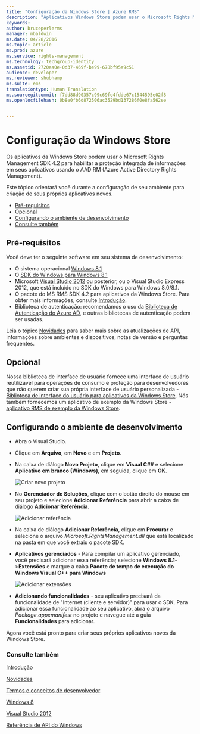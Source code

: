 ```yaml
---
title: "Configuração da Windows Store | Azure RMS"
description: "Aplicativos Windows Store podem usar o Microsoft Rights Management SDK 4.2 para habilitar a proteção integrada de informações em seus aplicativos."
keywords: 
author: bruceperlerms
manager: mbaldwin
ms.date: 04/28/2016
ms.topic: article
ms.prod: azure
ms.service: rights-management
ms.technology: techgroup-identity
ms.assetid: 2720aa0e-0d37-469f-be99-678bf95a9c51
audience: developer
ms.reviewer: shubhamp
ms.suite: ems
translationtype: Human Translation
ms.sourcegitcommit: f7dd88d90357c99c69fe4fdde67c1544595e02f8
ms.openlocfilehash: 0b8e0fb6d872506ac3529bd137286f0e8fa562ee


---
```


# Configuração da Windows Store

Os aplicativos da Windows Store podem usar o Microsoft Rights Management SDK 4.2 para habilitar a proteção integrada de informações em seus aplicativos usando o AAD RM (Azure Active Directory Rights Management).

Este tópico orientará você durante a configuração de seu ambiente para criação de seus próprios aplicativos novos.

-   [Pré-requisitos](#prerequisites)
-   [Opcional](#optional)
-   [Configurando o ambiente de desenvolvimento](#configuring-your-development-environment)
-   [Consulte também](#see-also)

## Pré-requisitos


Você deve ter o seguinte software em seu sistema de desenvolvimento:

-   O sistema operacional [Windows 8.1](http://windows.microsoft.com/en-US/windows-8/meet)
-   O [SDK do Windows para Windows 8.1](https://msdn.microsoft.com/windows/desktop/bg162891.aspx)
-   Microsoft [Visual Studio 2012](http://www.microsoft.com/visualstudio/eng/products/visual-studio-overview) ou posterior, ou o Visual Studio Express 2012, que está incluído no SDK do Windows para Windows 8.0/8.1.
-   O pacote do MS RMS SDK 4.2 para aplicativos da Windows Store. Para obter mais informações, consulte [Introdução](get-started.md).
-   Biblioteca de autenticação: recomendamos o uso da [Biblioteca de Autenticação do Azure AD](https://msdn.microsoft.com/en-us/library/jj573266.aspx), e outras bibliotecas de autenticação podem ser usadas.

Leia o tópico [Novidades](release-notes.md) para saber mais sobre as atualizações de API, informações sobre ambientes e dispositivos, notas de versão e perguntas frequentes.

## Opcional

Nossa biblioteca de interface de usuário fornece uma interface de usuário reutilizável para operações de consumo e proteção para desenvolvedores que não querem criar sua própria interface de usuário personalizada - [Biblioteca de interface do usuário para aplicativos da Windows Store](https://github.com/AzureAD/rms-sdk-ui-for-windowsstore). Nós também fornecemos um aplicativo de exemplo da Windows Store - [aplicativo RMS de exemplo da Windows Store](https://github.com/AzureADSamples/rms-samples-for-windowsstore).

## Configurando o ambiente de desenvolvimento


-   Abra o Visual Studio.
-   Clique em **Arquivo**, em **Novo** e em **Projeto**.
-   Na caixa de diálogo **Novo Projeto**, clique em **Visual C#\#** e selecione **Aplicativo em branco (Windows)**, em seguida, clique em **OK**.

    ![Criar novo projeto](../media/winrtsetup-newproj.png)

-   No **Gerenciador de Soluções**, clique com o botão direito do mouse em seu projeto e selecione **Adicionar Referência** para abrir a caixa de diálogo **Adicionar Referência**.

    ![Adicionar referência](../media/winrtsetup-addref.png)

-   Na caixa de diálogo **Adicionar Referência**, clique em **Procurar** e selecione o arquivo *Microsoft.RightsManagement.dll* que está localizado na pasta em que você extraiu o pacote SDK.
-   **Aplicativos gerenciados** - Para compilar um aplicativo gerenciado, você precisará adicionar essa referência; selecione **Windows 8.1**-&gt;**Extensões** e marque a caixa **Pacote de tempo de execução do Windows Visual C++ para Windows**

    ![Adicionar extensões](../media/winrtsetup-refmngr.png)

-   **Adicionando funcionalidades** - seu aplicativo precisará da funcionalidade de "Internet (cliente e servidor)" para usar o SDK. Para adicionar essa funcionalidade ao seu aplicativo, abra o arquivo *Package.appxmanifest* no projeto e navegue até a guia **Funcionalidades** para adicionar.

Agora você está pronto para criar seus próprios aplicativos novos da Windows Store.

### Consulte também

[Introdução](get-started.md)

[Novidades](release-notes.md)

[Termos e conceitos de desenvolvedor](core-concepts.md)

[Windows 8](http://windows.microsoft.com/en-US/windows-8/meet)

[Visual Studio 2012](http://www.microsoft.com/visualstudio/eng/products/visual-studio-overview)

[Referência de API do Windows](/rights-management/sdk/4.2/api/winrt/Microsoft.RightsManagement)



<!--HONumber=Jul16_HO2-->


